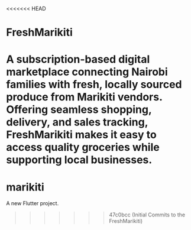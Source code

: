 <<<<<<< HEAD
# FreshMarikiti
A subscription-based digital marketplace connecting Nairobi families with fresh, locally sourced produce from Marikiti vendors. Offering seamless shopping, delivery, and sales tracking, FreshMarikiti makes it easy to access quality groceries while supporting local businesses.
=======
# marikiti

A new Flutter project.
>>>>>>> 47c0bcc (Initial Commits to the FreshMarikiti)
